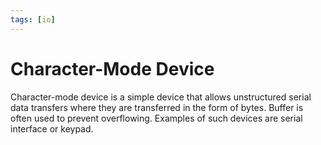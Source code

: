 ```yaml
---
tags: [io]
---
```


# Character-Mode Device

Character-mode device is a simple device that allows unstructured serial data
transfers where they are transferred in the form of bytes. Buffer is often used
to prevent overflowing. Examples of such devices are serial interface or keypad.
